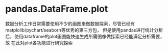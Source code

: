 # pandas.DataFrame.plot
数据分析工作日常需要使用不少的画图来做数据探索，尽管已经有matplolib/pychart/seaborn等优秀的第三方包，
但是使用pandas进行统计分析后，使用dataframe的plot画图能快速生成所需图像做探索已经能满足分析需要，故
在此对plot各功能进行研究探索

